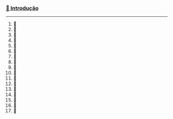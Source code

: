 ### [📑 Introdução](#lde.0.3)
---

01. 📃
02. 📃
03. 📃
04. 📃
05. 📃
06. 📃
07. 📃
08. 📃
09. 📃
10. 📃
11. 📃
12. 📃
13. 📃
14. 📃
15. 📃
16. 📃
17. 📃